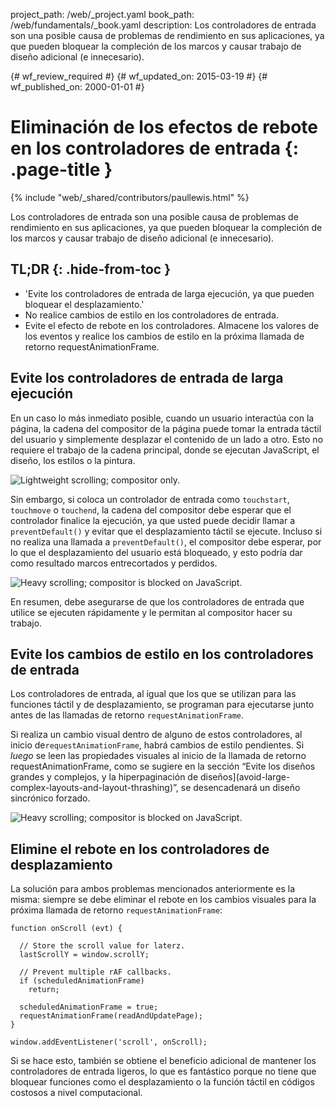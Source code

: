 project_path: /web/_project.yaml
book_path: /web/fundamentals/_book.yaml
description: Los controladores de entrada son una posible causa de problemas de rendimiento en sus aplicaciones, ya que pueden bloquear la compleción de los marcos y causar trabajo de diseño adicional (e innecesario).

{# wf_review_required #}
{# wf_updated_on: 2015-03-19 #}
{# wf_published_on: 2000-01-01 #}

# Eliminación de los efectos de rebote en los controladores de entrada {: .page-title }

{% include "web/_shared/contributors/paullewis.html" %}


Los controladores de entrada son una posible causa de problemas de rendimiento en sus aplicaciones, ya que pueden bloquear la compleción de los marcos y causar trabajo de diseño adicional (e innecesario).

## TL;DR {: .hide-from-toc }
- 'Evite los controladores de entrada de larga ejecución, ya que pueden bloquear el desplazamiento.'
- No realice cambios de estilo en los controladores de entrada.
- Evite el efecto de rebote en los controladores. Almacene los valores de los eventos y realice los cambios de estilo en la próxima llamada de retorno requestAnimationFrame.


## Evite los controladores de entrada de larga ejecución

En un caso lo más inmediato posible, cuando un usuario interactúa con la página, la cadena del compositor de la página puede tomar la entrada táctil del usuario y simplemente desplazar el contenido de un lado a otro. Esto no requiere el trabajo de la cadena principal, donde se ejecutan JavaScript, el diseño, los estilos o la pintura.

<img src="images/debounce-your-input-handlers/compositor-scroll.jpg" class="center" alt="Lightweight scrolling; compositor only.">

Sin embargo, si coloca un controlador de entrada como `touchstart`, `touchmove` o `touchend`, la cadena del compositor debe esperar que el controlador finalice la ejecución, ya que usted puede decidir llamar a `preventDefault()` y evitar que el desplazamiento táctil se ejecute. Incluso si no realiza una llamada a `preventDefault()`, el compositor debe esperar, por lo que el desplazamiento del usuario está bloqueado, y esto podría dar como resultado marcos entrecortados y perdidos.

<img src="images/debounce-your-input-handlers/ontouchmove.jpg" class="center" alt="Heavy scrolling; compositor is blocked on JavaScript.">

En resumen, debe asegurarse de que los controladores de entrada que utilice se ejecuten rápidamente y le permitan al compositor hacer su trabajo.

## Evite los cambios de estilo en los controladores de entrada

Los controladores de entrada, al igual que los que se utilizan para las funciones táctil y de desplazamiento, se programan para ejecutarse junto antes de las llamadas de retorno `requestAnimationFrame`.

Si realiza un cambio visual dentro de alguno de estos controladores, al inicio de`requestAnimationFrame`, habrá cambios de estilo pendientes. Si _luego_ se leen las propiedades visuales al inicio de la llamada de retorno requestAnimationFrame, como se sugiere en la sección “Evite los diseños grandes y complejos, y la hiperpaginación de diseños](avoid-large-complex-layouts-and-layout-thrashing)”, se desencadenará un diseño sincrónico forzado.

<img src="images/debounce-your-input-handlers/frame-with-input.jpg" class="center" alt="Heavy scrolling; compositor is blocked on JavaScript.">

## Elimine el rebote en los controladores de desplazamiento

La solución para ambos problemas mencionados anteriormente es la misma: siempre se debe eliminar el rebote en los cambios visuales para la próxima llamada de retorno `requestAnimationFrame`:


    function onScroll (evt) {
    
      // Store the scroll value for laterz.
      lastScrollY = window.scrollY;
    
      // Prevent multiple rAF callbacks.
      if (scheduledAnimationFrame)
        return;
    
      scheduledAnimationFrame = true;
      requestAnimationFrame(readAndUpdatePage);
    }
    
    window.addEventListener('scroll', onScroll);
    

Si se hace esto, también se obtiene el beneficio adicional de mantener los controladores de entrada ligeros, lo que es fantástico porque no tiene que bloquear funciones como el desplazamiento o la función táctil en códigos costosos a nivel computacional.


